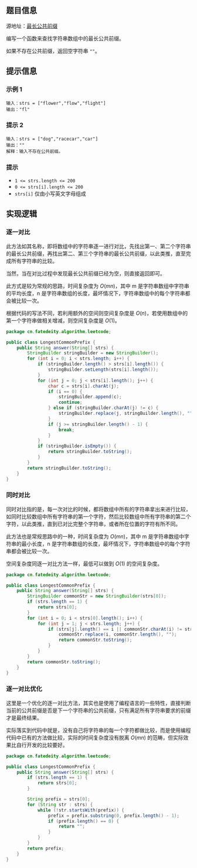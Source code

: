 
<!--more-->

## 题目信息

源地址：[最长公共前缀](https://leetcode.cn/problems/longest-common-prefix/)

编写一个函数来查找字符串数组中的最长公共前缀。

如果不存在公共前缀，返回空字符串 `""`。

## 提示信息

### 示例 1

```plaintext
输入：strs = ["flower","flow","flight"]
输出："fl"
```

### 提示 2

```plaintext
输入：strs = ["dog","racecar","car"]
输出：""
解释：输入不存在公共前缀。
```

### 提示

* `1 <= strs.length <= 200`
* `0 <= strs[i].length <= 200`
* `strs[i]` 仅由小写英文字母组成

## 实现逻辑

### 逐一对比

此方法如其名称，即将数组中的字符串逐一进行对比，先找出第一、第二个字符串的最长公共前缀，再找出第二、第三个字符串的最长公共前缀，以此类推，直至完成所有字符串的比较。

当然，当在对比过程中发现最长公共前缀已经为空，则直接返回即可。

此方式是较为常规的思路，时间复杂度为 $O(mn)$，其中 m 是字符串数组中字符串的平均长度，n 是字符串数组的长度，最坏情况下，字符串数组中的每个字符串都会被比较一次。

根据代码的写法不同，若利用额外的空间则空间复杂度是 $O(n)$，若使用数组中的第一个字符串做相关增减，则空间复杂度是 $O(1)$。

```java
package cn.fatedeity.algorithm.leetcode;

public class LongestCommonPrefix {
    public String answer(String[] strs) {
        StringBuilder stringBuilder = new StringBuilder();
        for (int i = 0; i < strs.length; i++) {
            if (stringBuilder.length() > strs[i].length()) {
                stringBuilder.setLength(strs[i].length());
            }
            for (int j = 0; j < strs[i].length(); j++) {
                char c = strs[i].charAt(j);
                if (i == 0) {
                    stringBuilder.append(c);
                    continue;
                } else if (stringBuilder.charAt(j) != c) {
                    stringBuilder.replace(j, stringBuilder.length(), "");
                }
                if (j >= stringBuilder.length() - 1) {
                    break;
                }
            }
            if (stringBuilder.isEmpty()) {
                return stringBuilder.toString();
            }
        }
        return stringBuilder.toString();
    }
}
```

### 同时对比

同时对比指的是，每一次对比的时候，都将数组中所有的字符串拿出来进行比较，如同时比较数组中所有字符串的第一个字符，然后比较数组中所有字符串的第二个字符，以此类推，直到已对比完整个字符串，或者所在位置的字符有所不同。

此方法也是常规思路中的一种，时间复杂度为 $O(mn)$，其中 m 是字符串数组中字符串的最小长度，n 是字符串数组的长度，最坏情况下，字符串数组中的每个字符串都会被比较一次。

空间复杂度同逐一对比方法一样，最低可以做到 $O(1)$ 的空间复杂度。

```java
package cn.fatedeity.algorithm.leetcode;

public class LongestCommonPrefix {
    public String answer(String[] strs) {
        StringBuilder commonStr = new StringBuilder(strs[0]);
        if (strs.length == 1) {
            return strs[0];
        }
        for (int i = 0; i < strs[0].length(); i++) {
            for (int j = 1; j < strs.length; j++) {
                if (strs[j].length() == i || commonStr.charAt(i) != strs[j].charAt(i)) {
                    commonStr.replace(i, commonStr.length(), "");
                    return commonStr.toString();
                }
            }
        }
        return commonStr.toString();
    }
}
```

### 逐一对比优化

这里是一个优化的逐一对比方法，其实也是使用了编程语言的一些特性，直接判断当前的公共前缀是否是下一个字符串的公共前缀，只有满足所有字符串要求的前缀才是最终结果。

实际落实到代码中就是，没有自己将字符串的每一个字符都做比较，而是使用编程代码中已有的方法做比较，实际的时间复杂度没有脱离 $O(mn)$ 的范畴，但实际效果比自行开发的比较要好。

```java
package cn.fatedeity.algorithm.leetcode;

public class LongestCommonPrefix {
    public String answer(String[] strs) {
        if (strs.length == 1) {
            return strs[0];
        }

        String prefix = strs[0];
        for (String str : strs) {
            while (!str.startsWith(prefix)) {
                prefix = prefix.substring(0, prefix.length() - 1);
                if (prefix.length() == 0) {
                    return "";
                }
            }
        }
        return prefix;
    }
}
```

